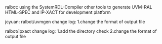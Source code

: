ralbot: using the SystemRDL-Compiler other tools to generate UVM-RAL HTML-SPEC and IP-XACT for development platform


jcyuan:
ralbot/uvmgen change log:
1.change the format of output file

ralbot/ipxact change log:
1.add the  directory check
2.change the format of output file

